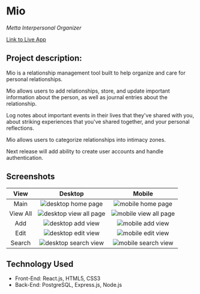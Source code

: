# Mio 
_Metta Interpersonal Organizer_  

[Link to Live App](https://mio-client.vercel.app/)
  
## Project description:

Mio is a relationship management tool built to help organize and care for personal relationships.

Mio allows users to add relationships, store, and update important information about the person, as well as journal entries about the relationship. 

Log notes about important events in their lives that they've shared with you, about striking experiences that you've shared together, and your personal reflections. 
  
Mio allows users to categorize relationships into intimacy zones. 
  
Next release will add ability to create user accounts and handle authentication.

## Screenshots
| View |Desktop | Mobile |
|:----:|:------:|:------:|
| Main | ![desktop home page](https://i.ibb.co/ZWjq4HL/mio-home-desktop.jpg)| ![mobile home page](https://i.ibb.co/zRHjpy7/mio-home-mobile.jpg) |
| View All | ![desktop view all page](https://i.ibb.co/QKSbDFQ/mio-view-all-desktop.jpg)| ![mobile view all page](https://i.ibb.co/JHMR5LJ/mio-view-all-mobile.jpg) |
| Add | ![desktop add view](https://i.ibb.co/rZ3ggws/mio-add-view-desktop.jpg) | ![mobile add view](https://i.ibb.co/tc3FRxD/mio-add-view-mobile.jpg) |
| Edit | ![desktop edit view](https://i.ibb.co/cCThpmt/mio-edit-profile-desktop.jpg)| ![mobile edit view](https://i.ibb.co/x3FJ3Yh/mio-edit-profile-mobile.jpg) |
| Search | ![desktop search view](https://i.ibb.co/3Yy77ch/mio-search-desktop.jpg) | ![mobile search view](https://i.ibb.co/fqVhdT9/mio-search-mobile.jpg) |



## Technology Used
- Front-End: React.js, HTML5, CSS3
- Back-End:  PostgreSQL, Express.js, Node.js